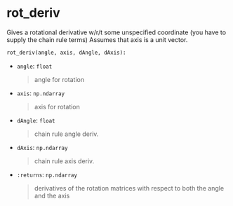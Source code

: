 # <a id="McUtils.Numputils.AnalyticDerivs.rot_deriv">rot_deriv</a>

Gives a rotational derivative w/r/t some unspecified coordinate
    (you have to supply the chain rule terms)
    Assumes that axis is a unit vector.

```python
rot_deriv(angle, axis, dAngle, dAxis): 
```

- `angle`: `float`
    >angle for rotation
- `axis`: `np.ndarray`
    >axis for rotation
- `dAngle`: `float`
    >chain rule angle deriv.
- `dAxis`: `np.ndarray`
    >chain rule axis deriv.
- `:returns`: `np.ndarray`
    >derivatives of the rotation matrices with respect to both the angle and the axis



